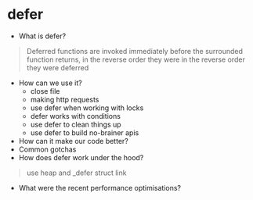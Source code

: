 # defer
- What is defer?
> Deferred functions are invoked immediately before the surrounded function returns, in the reverse order they were in the reverse order they were deferred
- How can we use it?
    - close file
    - making http requests
    - use defer when working with locks
    - defer works with conditions
    - use defer to clean things up
    - use defer to build no-brainer apis
- How can it make our code better?
- Common gotchas
- How does defer work under the hood?
> use heap and _defer struct link
- What were the recent performance optimisations?